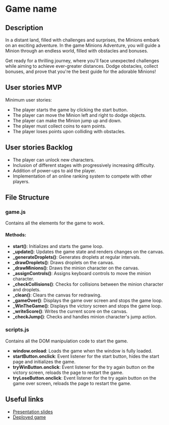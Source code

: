 # Game name

<!-- When you finish, add a nice screenshot of your game -->
<!--[<img src="./img/page.png">]()-->

## Description

In a distant land, filled with challenges and surprises, the Minions embark on an exciting adventure. In the game Minions Adventure, you will guide a Minion through an endless world, filled with obstacles and bonuses.

Get ready for a thrilling journey, where you'll face unexpected challenges while aiming to achieve ever-greater distances. Dodge obstacles, collect bonuses, and prove that you're the best guide for the adorable Minions!

## User stories MVP

Minimum user stories:

 - The player starts the game by clicking the start button.
 - The player can move the Minion left and right to dodge objects.
 - The player can make the Minion jump up and down.
 - The player must collect coins to earn points.
 - The player loses points upon colliding with obstacles.
 
## User stories Backlog

- The player can unlock new characters.
- Inclusion of different stages with progressively increasing difficulty.
- Addition of power-ups to aid the player.
- Implementation of an online ranking system to compete with other players.

<!-- ## File structure

- <code>game.js</code>: contains all the elements for the game to work. Methods: start(), \_update()
- <code>scripts.js</code>: contains all the DOM manipulation code to start the game -->

## File Structure

### game.js

Contains all the elements for the game to work.

#### Methods:

- **start()**: Initializes and starts the game loop.
- **_update()**: Updates the game state and renders changes on the canvas.
- **_generateDroplets()**: Generates droplets at regular intervals.
- **_drawDroplets()**: Draws droplets on the canvas.
- **_drawMinions()**: Draws the minion character on the canvas.
- **_assignControls()**: Assigns keyboard controls to move the minion character.
- **_checkCollisions()**: Checks for collisions between the minion character and droplets.
- **_clean()**: Clears the canvas for redrawing.
- **_gameOver()**: Displays the game over screen and stops the game loop.
- **_WinTheGame()**: Displays the victory screen and stops the game loop.
- **_writeScore()**: Writes the current score on the canvas.
- **_checkJump()**: Checks and handles minion character's jump action.

### scripts.js

Contains all the DOM manipulation code to start the game.

- **window.onload**: Loads the game when the window is fully loaded.
- **startButton.onclick**: Event listener for the start button, hides the start page and initializes the game.
- **tryWinButton.onclick**: Event listener for the try again button on the victory screen, reloads the page to restart the game.
- **tryLoseButton.onclick**: Event listener for the try again button on the game over screen, reloads the page to restart the game.


## Useful links

<!-- When you finish, add these links and commit -->

- [Presentation slides]()
- [Deployed game]()
